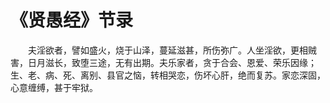 # 《贤愚经》节录
　　夫淫欲者，譬如盛火，烧于山泽，蔓延滋甚，所伤弥广。人坐淫欲，更相贼害，日月滋长，致堕三途，无有出期。夫乐家者，贪于合会、恩爱、荣乐因缘；生、老、病、死、离别、县官之恼，转相哭恋，伤坏心肝，绝而复苏。家恋深固，心意缠缚，甚于牢狱。  